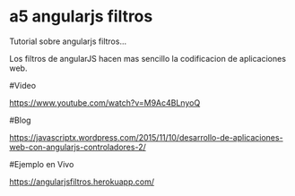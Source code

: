 # a5 angularjs filtros

Tutorial sobre angularjs filtros... 

Los filtros de angularJS hacen mas sencillo la codificacion de aplicaciones web.

#Video 

https://www.youtube.com/watch?v=M9Ac4BLnyoQ

#Blog

https://javascriptx.wordpress.com/2015/11/10/desarrollo-de-aplicaciones-web-con-angularjs-controladores-2/

#Ejemplo en Vivo

https://angularjsfiltros.herokuapp.com/